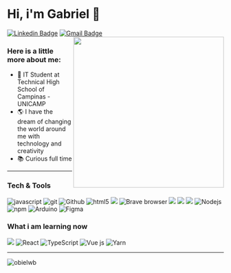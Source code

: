 # Hi, i'm Gabriel 👋
[![Linkedin Badge](https://img.shields.io/badge/-Linkedin-blue?style=&logo=Linkedin&logoColor=white&link=https://www.linkedin.com/in/gabriel-bartmanovicz/)](https://www.linkedin.com/in/gabriel-bartmanovicz/) 
[![Gmail Badge ](https://img.shields.io/badge/Gmail-red?style=flat-square&logo=gmail&logoColor=white&link=mailto:obielwb@gmail.com)](mailto:obielwb@gmail.com)
<img align="right" src="https://user-images.githubusercontent.com/61317250/118313399-0fb6da80-b4c9-11eb-96f1-55458a5af3f1.png" style="width:350px; height:350px; border: 50px; max-width:100%;">

### Here is a little more about me: 

- 🏫 IT Student at Technical High School of Campinas - UNICAMP
- 🌎 I have the dream of changing the world around me with technology and creativity
- 📚 Curious full time

--- 

### Tech & Tools
<p>
  <img alt="javascript" src="https://img.shields.io/badge/-JavaScript-eed718?style=flat-square&logo=javascript&logoColor=ffffff">
  <img alt="git" src="https://img.shields.io/badge/-Git-F05032?style=flat-square&logo=git&logoColor=white" />
  <img alt="Github" src="http://img.shields.io/badge/-Github-000000?style=flat-square&logo=github&logoColor=FFFFFF">
  <img alt="html5" src="https://img.shields.io/badge/-HTML5-E34F26?style=flat-square&logo=html5&logoColor=white" />
  <img src = "https://img.shields.io/badge/-CSS3-1572B6?style=flat-square&logo=css3&logoColor=white">
  <img alt="Brave browser" src="https://img.shields.io/badge/-Brave_Browser-FB542B?style=flat-square&logo=brave&logoColor=white" />
  <img src="http://img.shields.io/badge/-VS%20Code-007ACC?style=flat-square&logo=visual%20studio%20code&logoColor=white">
  <img src="https://img.shields.io/badge/Microsoft_SQL_Server-CC2927?style=flat-square&logo=microsoft-sql-server&logoColor=white">
  <img src="https://img.shields.io/badge/SASS-hotpink.svg?style=flat-square&logo=SASS&logoColor=white">
  <img alt="Nodejs" src="https://img.shields.io/badge/-Nodejs-43853d?style=flat-square&logo=Node.js&logoColor=white" />
  <img alt="npm" src="https://img.shields.io/badge/-NPM-CB3837?style=flat-square&logo=npm&logoColor=white" />
  <img alt="Arduino" src="https://img.shields.io/badge/-Arduino-00979D?style=flat-square&logo=Arduino&logoColor=white">
  <img alt="Figma" src="https://img.shields.io/badge/figma-%23F24E1E.svg?style=flat-square&logo=figma&logoColor=white">
</p>

### What i am learning now 

<p> 
  <img src="http://img.shields.io/badge/-Java-F89820?style=flat-square&logo=java&logoColor=white">
  <img alt="React" src="https://img.shields.io/badge/-React-45b8d8?style=flat-square&logo=react&logoColor=white" />
  <img alt="TypeScript" src="https://img.shields.io/badge/-TypeScript-007ACC?style=flat-square&logo=typescript&logoColor=white" />
  <img alt="Vue js" src="https://img.shields.io/badge/vuejs-%2335495e.svg?style=flat-square&logo=vuedotjs&logoColor=%234FC08D">
  <img alt="Yarn" src="https://img.shields.io/badge/yarn-%232C8EBB.svg?style=flat-square&logo=yarn&logoColor=white">
</p>

---
<!--<p align="center"><img alt="Languages" src="https://github-readme-stats.vercel.app/api/top-langs/?username=obielwb" /></p>-->

  <img src="https://github-readme-stats.vercel.app/api/top-langs?username=obielwb&show_icons=true&layout=compact&locale=en&theme=white" alt="obielwb" />  
